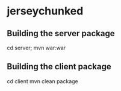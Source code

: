 # jerseychunked

## Building the server package

cd server;
mvn war:war

## Building the client package

cd client
mvn clean package

